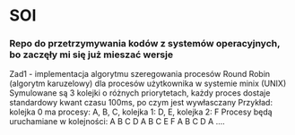 # SOI

### Repo do przetrzymywania kodów z systemów operacyjnych, bo zaczęły mi się już mieszać wersje

 Zad1 - implementacja algorytmu szeregowania procesów Round Robin (algorytm karuzelowy) dla procesów użytkownika 
w systemie minix (UNIX) 
Symulowane są 3 kolejki o różnych priorytetach, każdy proces dostaje standardowy kwant czasu 100ms, po czym jest wywłasczany
Przykład: kolejka 0 ma procesy: A, B, C, kolejka 1: D, E, kolejka 2: F
Procesy będą uruchamiane w kolejności: A B C D A B C E F A B C D A ....
